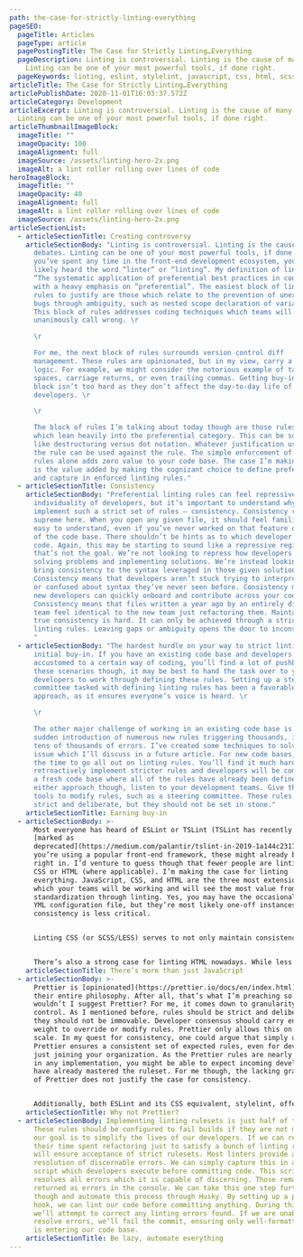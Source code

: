 ```yaml
---
path: the-case-for-strictly-linting-everything
pageSEO:
  pageTitle: Articles
  pageType: article
  pagePostingTitle: The Case for Strictly Linting…Everything
  pageDescription: Linting is controversial. Linting is the cause of many debates.
    Linting can be one of your most powerful tools, if done right.
  pageKeywords: linting, eslint, stylelint, javascript, css, html, scss, sass, less, prettier
articleTitle: The Case for Strictly Linting…Everything
articlePublishDate: 2020-11-01T16:03:37.572Z
articleCategory: Development
articleExcerpt: Linting is controversial. Linting is the cause of many debates.
  Linting can be one of your most powerful tools, if done right.
articleThumbnailImageBlock:
  imageTitle: ""
  imageOpacity: 100
  imageAlignment: full
  imageSource: /assets/linting-hero-2x.png
  imageAlt: a lint roller rolling over lines of code
heroImageBlock:
  imageTitle: ""
  imageOpacity: 40
  imageAlignment: full
  imageAlt: a lint roller rolling over lines of code
  imageSource: /assets/linting-hero-2x.png
articleSectionList:
  - articleSectionTitle: Creating controversy
    articleSectionBody: "Linting is controversial. Linting is the cause of many
      debates. Linting can be one of your most powerful tools, if done right. If
      you’ve spent any time in the front-end development ecosystem, you’ve most
      likely heard the word “linter” or “linting”. My definition of linting is,
      “The systematic application of preferential best practices in coding,”
      with a heavy emphasis on “preferential”. The easiest block of linting
      rules to justify are those which relate to the prevention of unexpected
      bugs through ambiguity, such as nested scope declaration of variables.
      This block of rules addresses coding techniques which teams will
      unanimously call wrong. \r

      \r

      For me, the next block of rules surrounds version control diff
      management. These rules are opinionated, but in my view, carry a bit more
      logic. For example, we might consider the notorious example of tabs versus
      spaces, carriage returns, or even trailing commas. Getting buy-in on this
      block isn’t too hard as they don’t affect the day-to-day life of
      developers. \r

      \r

      The block of rules I’m talking about today though are those rules
      which lean heavily into the preferential category. This can be something
      like destructuring versus dot notation. Whatever justification used for
      the rule can be used against the rule. The simple enforcement of these
      rules alone adds zero value to your code base. The case I’m making though
      is the value added by making the cognizant choice to define preferences
      and capture in enforced linting rules."
  - articleSectionTitle: Consistency
    articleSectionBody: "Preferential linting rules can feel repressive to the
      individuality of developers, but it’s important to understand why we
      implement such a strict set of rules – consistency. Consistency reigns
      supreme here. When you open any given file, it should feel familiar and
      easy to understand, even if you’ve never worked on that feature or portion
      of the code base. There shouldn’t be hints as to which developer wrote the
      code. Again, this may be starting to sound like a repressive regime, but
      that’s not the goal. We’re not looking to repress how developers go about
      solving problems and implementing solutions. We’re instead looking to
      bring consistency to the syntax leveraged in those given solutions.
      Consistency means that developers aren’t stuck trying to interpret a file
      or confused about syntax they’ve never seen before. Consistency means that
      new developers can quickly onboard and contribute across your code base.
      Consistency means that files written a year ago by an entirely different
      team feel identical to the new team just refactoring them. Maintaining
      true consistency is hard. It can only be achieved through a strict set of
      linting rules. Leaving gaps or ambiguity opens the door to inconsistency.
      "
  - articleSectionBody: "The hardest hurdle on your way to strict linting is getting
      initial buy-in. If you have an existing code base and developers
      accustomed to a certain way of coding, you’ll find a lot of pushback. In
      these scenarios though, it may be best to hand the task over to your
      developers to work through defining these rules. Setting up a steering
      committee tasked with defining linting rules has been a favorable
      approach, as it ensures everyone’s voice is heard. \r

      \r

      The other major challenge of working in an existing code base is the
      sudden introduction of numerous new rules triggering thousands, if not
      tens of thousands of errors. I’ve created some techniques to solve this
      issue which I’ll discuss in a future article. For new code bases, now is
      the time to go all out on linting rules. You’ll find it much harder to
      retroactively implement stricter rules and developers will be coming into
      a fresh code base where all of the rules have already been defined. With
      either approach though, listen to your development teams. Give them the
      tools to modify rules, such as a steering committee. These rules should be
      strict and deliberate, but they should not be set in stone."
    articleSectionTitle: Earning buy-in
  - articleSectionBody: >-
      Most everyone has heard of ESLint or TSLint (TSLint has recently been
      [marked as
      deprecated](https://medium.com/palantir/tslint-in-2019-1a144c2317a9)). If
      you’re using a popular front-end framework, these might already be baked
      right in. I’d venture to guess though that fewer people are linting their
      CSS or HTML (where applicable). I’m making the case for linting
      everything. JavaScript, CSS, and HTML are the three most extensions in
      which your teams will be working and will see the most value from
      standardization through linting. Yes, you may have the occasional JSON or
      YML configuration file, but they’re most likely one-off instances where
      consistency is less critical.


      Linting CSS (or SCSS/LESS) serves to not only maintain consistency in your code, but in the visual appearance of your application. Defining strict linting rules for CSS allows you to prevent design inconsistencies such as the use of unauthorized colors, measurement units, or even the level of selector nesting seen in precompiled instances such as SCSS. Linting CSS also aims to prevent unexpected bugs by identifying mismatched attributes or those attributes which have no applicability based on element or superseding attributes.


      There’s also a strong case for linting HTML nowadays. While less applicable, linting HTML can ensure you’re properly structuring elements in a way which does not violate any permissible nesting rules. We can also configure this to monitor ADA compliance violations. If you’re leveraging JSX, this functionality can even be baked right into ESLint through [a11y support.](https://www.npmjs.com/package/eslint-plugin-jsx-a11y)
    articleSectionTitle: There’s more than just JavaScript
  - articleSectionBody: >-
      Prettier is [opinionated](https://prettier.io/docs/en/index.html) – that’s
      their entire philosophy. After all, that’s what I’m preaching so why
      wouldn’t I suggest Prettier? For me, it comes down to granularity and
      control. As I mentioned before, rules should be strict and deliberate, but
      they should not be immovable. Developer consensus should carry enough
      weight to override or modify rules. Prettier only allows this on a small
      scale. In my quest for consistency, one could argue that simply using
      Prettier ensures a consistent set of expected rules, even for developers
      just joining your organization. As the Prettier rules are nearly the same
      in any implementation, you might be able to expect incoming developers to
      have already mastered the ruleset. For me though, the lacking granularity
      of Prettier does not justify the case for consistency.


      Additionally, both ESLint and its CSS equivalent, stylelint, offer better support for automatic fixes. This allows you to programmatically apply these rules with minimal disturbances to developers. We’ll talk a little more about this in the next section. Setting up linters for JavaScript, CSS, and HTML takes effort. Prettier may sound tempting, but for any large-scale code base I don’t not believe Prettier offers the support or granularity needed to adequately express your preferences. Given its broad support though, I do appreciate Prettier for those less-critical file types such as JSON or YML. Prettier offers a quick and simple ROI for these.
    articleSectionTitle: Why not Prettier?
  - articleSectionBody: Implementing linting rulesets is just half of the process.
      These rules should be configured to fail builds if they are not met, but
      our goal is to simplify the lives of our developers. If we can reduce
      their time spent refactoring just to satisfy a bunch of linting rules, it
      will ensure acceptance of strict rulesets. Most linters provide automatic
      resolution of discernable errors. We can simply capture this in an npm
      script which developers execute before committing code. This script
      resolves all errors which it is capable of discerning. Those remaining are
      returned as errors in the console. We can take this one step further
      though and automate this process through Husky. By setting up a pre-commit
      hook, we can lint our code before committing anything. During this process
      we’ll attempt to correct any linting errors found. If we are unable to
      resolve errors, we’ll fail the commit, ensuring only well-formatted code
      is entering our code base.
    articleSectionTitle: Be lazy, automate everything
---
```

